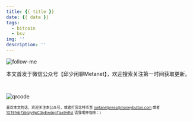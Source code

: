 ```yaml
---
title: {{ title }}
date: {{ date }}
tags:
  - bitcoin
  - bsv
img: ''
description: ''
---
```


![follow-me](https://i.loli.net/2020/08/23/wuO24fxW35HlIGh.png)

本文首发于微信公众号【邱少闲聊Metanet】，欢迎搜索关注第一时间获取更新。

![]()

##

<!--more-->

![qrcode](https://i.loli.net/2020/08/23/Bhl3spLGQytJVvC.png)

<sub><sup>喜欢本文的话，欢迎关注本公众号，或者打赏比特币至 [metanetpress@moneybutton.com](bitcoin:metanetpress@moneybutton.com) 或者 [1GT6fnb7zbtzjy9pC3iyEwdpg11ax9nRst](bitcoin:1GT6fnb7zbtzjy9pC3iyEwdpg11ax9nRst) 请我喝杯咖啡：)</sup></sub>
